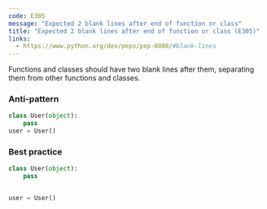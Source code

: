 ```yaml
---
code: E305
message: "Expected 2 blank lines after end of function or class"
title: "Expected 2 blank lines after end of function or class (E305)"
links:
  - https://www.python.org/dev/peps/pep-0008/#blank-lines
---
```


Functions and classes should have two blank lines after them, separating them from other functions and classes.

### Anti-pattern

```python
class User(object):
    pass
user = User()
```

### Best practice

```python
class User(object):
    pass


user = User()
```
